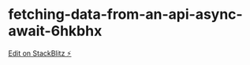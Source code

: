 # fetching-data-from-an-api-async-await-6hkbhx

[Edit on StackBlitz ⚡️](https://stackblitz.com/edit/fetching-data-from-an-api-async-await-6hkbhx)